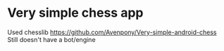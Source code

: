 # Very simple chess app

Used chesslib https://github.com/Avenpony/Very-simple-android-chess <br>
Still doesn't have a bot/engine
